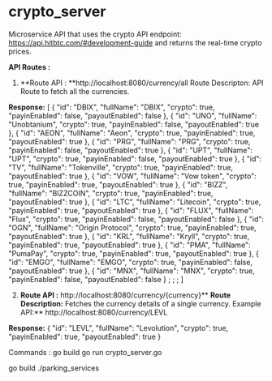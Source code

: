 # crypto_server
Microservice API that uses the crypto API endpoint: https://api.hitbtc.com/#development-guide and returns the real-time crypto prices.


**API Routes :**

1. **Route API : **http://localhost:8080/currency/all
Route Descripton: API Route to fetch all the currencies.

**Response:** [
  {
    "id": "DBIX",
    "fullName": "DBIX",
    "crypto": true,
    "payinEnabled": false,
    "payoutEnabled": false
  },
  {
    "id": "UNO",
    "fullName": "Unobtanium",
    "crypto": true,
    "payinEnabled": false,
    "payoutEnabled": true
  },
  {
    "id": "AEON",
    "fullName": "Aeon",
    "crypto": true,
    "payinEnabled": true,
    "payoutEnabled": true
  },
  {
    "id": "PRG",
    "fullName": "PRG",
    "crypto": true,
    "payinEnabled": false,
    "payoutEnabled": true
  },
  {
    "id": "UPT",
    "fullName": "UPT",
    "crypto": true,
    "payinEnabled": false,
    "payoutEnabled": true
  },
  {
    "id": "TV",
    "fullName": "Tokenville",
    "crypto": true,
    "payinEnabled": true,
    "payoutEnabled": true
  },
  {
    "id": "VOW",
    "fullName": "Vow token",
    "crypto": true,
    "payinEnabled": true,
    "payoutEnabled": true
  },
  {
    "id": "BIZZ",
    "fullName": "BIZZCOIN",
    "crypto": true,
    "payinEnabled": true,
    "payoutEnabled": true
  },
  {
    "id": "LTC",
    "fullName": "Litecoin",
    "crypto": true,
    "payinEnabled": true,
    "payoutEnabled": true
  },
  {
    "id": "FLUX",
    "fullName": "Flux",
    "crypto": true,
    "payinEnabled": false,
    "payoutEnabled": false
  },
  {
    "id": "OGN",
    "fullName": "Origin Protocol",
    "crypto": true,
    "payinEnabled": true,
    "payoutEnabled": true
  },
  {
    "id": "KRL",
    "fullName": "Kryll",
    "crypto": true,
    "payinEnabled": true,
    "payoutEnabled": true
  },
  {
    "id": "PMA",
    "fullName": "PumaPay",
    "crypto": true,
    "payinEnabled": true,
    "payoutEnabled": true
  },
  {
    "id": "EMGO",
    "fullName": "EMGO",
    "crypto": true,
    "payinEnabled": false,
    "payoutEnabled": true
  },
  {
    "id": "MNX",
    "fullName": "MNX",
    "crypto": true,
    "payinEnabled": false,
    "payoutEnabled": false
  }
  ;
  ;
  ;
  ]

2. **Route API :** http://localhost:8080/currency/{currency}**
**Route Description:** Fetches the currency details of a single currency.
Example API:** http://localhost:8080/currency/LEVL

**Response:** {
  "id": "LEVL",
  "fullName": "Levolution",
  "crypto": true,
  "payinEnabled": true,
  "payoutEnabled": true
}


Commands :
go build
go run crypto_server.go

go build ./parking_services
